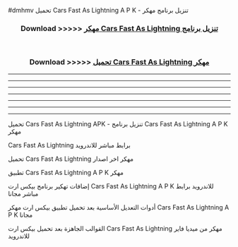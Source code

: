 #dmhmv تحميل  Cars Fast As Lightning  A P K - تنزيل برنامج مهكر



<div align="center">
<h3>Download >>>>> <a href="https://runaway1.web.app/?sq= Cars Fast As Lightning ">مهكر Cars Fast As Lightning  تنزيل برنامج</a></h3><br>

<h3>Download >>>>> <a href="https://runaway1.web.app/?sq= Cars Fast As Lightning ">تحميل  Cars Fast As Lightning  مهكر</a></h3>
</div>


----------------------------------------------------------

----------------------------------------------------------

----------------------------------------------------------

----------------------------------------------------------

----------------------------------------------------------

----------------------------------------------------------

----------------------------------------------------------

تحميل  Cars Fast As Lightning  APK - تنزيل برنامج  Cars Fast As Lightning  A P K مهكر

 Cars Fast As Lightning  برابط مباشر للاندرويد

تحميل  Cars Fast As Lightning  مهكر اخر اصدار

تطبيق  Cars Fast As Lightning  A P K مهكر

إضافات تهكير برنامج بيكس ارت  Cars Fast As Lightning  A P K للاندرويد برابط مباشر مجانا

أدوات التعديل الأساسية بعد تحميل تطبيق بيكس ارت مهكر  Cars Fast As Lightning  A P K مجانا

القوالب الجاهزة بعد تحميل بيكس ارت  Cars Fast As Lightning  مهكر من ميديا فاير للاندرويد


